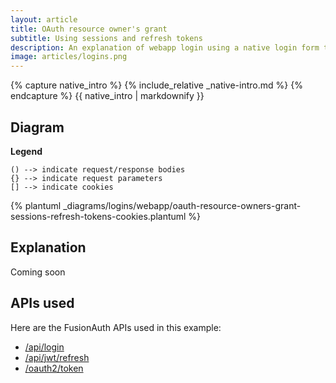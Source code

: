 ```yaml
---
layout: article
title: OAuth resource owner's grant
subtitle: Using sessions and refresh tokens 
description: An explanation of webapp login using a native login form that submits to the application backend and uses server-side sessions plus refresh tokens in cookies
image: articles/logins.png
---
```


{% capture native_intro %}
{% include_relative _native-intro.md %}
{% endcapture %}
{{ native_intro | markdownify }}

## Diagram

**Legend**

```text
() --> indicate request/response bodies
{} --> indicate request parameters
[] --> indicate cookies
```

{% plantuml _diagrams/logins/webapp/oauth-resource-owners-grant-sessions-refresh-tokens-cookies.plantuml %}

## Explanation

Coming soon

## APIs used

Here are the FusionAuth APIs used in this example:

* [/api/login](/docs/v1/tech/apis/login#authenticate-a-user)
* [/api/jwt/refresh](/docs/v1/tech/apis/jwt#refresh-a-jwt)
* [/oauth2/token](/docs/v1/tech/oauth/endpoints#refresh-token-grant-request)